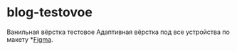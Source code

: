 # blog-testovoe
Ванильная вёрстка тестовое
Адаптивная вёрстка под все устройства по макету *[Figma](https://www.figma.com/design/l47WOfIQYGb8xlLGubVx5E/Марафон-верстки-№3.-Блог-на-WordPress?node-id=0-1&node-type=canvas&t=DZ88QAlcLslKRJZE-0).
